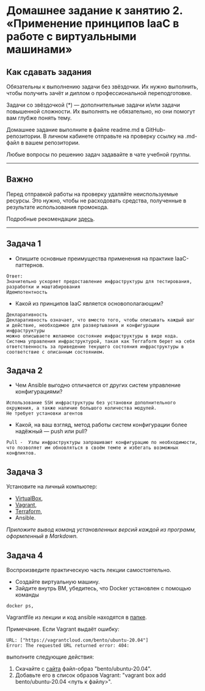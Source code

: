 # Домашнее задание к занятию 2. «Применение принципов IaaC в работе с виртуальными машинами»

## Как сдавать задания

Обязательны к выполнению задачи без звёздочки. Их нужно выполнить, чтобы получить зачёт и диплом о профессиональной переподготовке.

Задачи со звёздочкой (*) — дополнительные задачи и/или задачи повышенной сложности. Их выполнять не обязательно, но они помогут вам глубже понять тему.

Домашнее задание выполните в файле readme.md в GitHub-репозитории. В личном кабинете отправьте на проверку ссылку на .md-файл в вашем репозитории.

Любые вопросы по решению задач задавайте в чате учебной группы.

---


## Важно

Перед отправкой работы на проверку удаляйте неиспользуемые ресурсы.
Это нужно, чтобы не расходовать средства, полученные в результате использования промокода.

Подробные рекомендации [здесь](https://github.com/netology-code/virt-homeworks/blob/virt-11/r/README.md).

---

## Задача 1

- Опишите основные преимущества применения на практике IaaC-паттернов.
```
Ответ:
Значительно ускоряет предоставление инфраструктуры для тестирования, разработки и маштабирования
Идемпотентность
```
- Какой из принципов IaaC является основополагающим?
```
Декларативность
Декларативность означает, что вместо того, чтобы описывать каждый шаг и действие, необходимое для развертывания и конфигурации инфраструктуры
можно описываете желаемое состояние инфраструктуры в виде кода. Система управления инфраструктурой, такая как Terraform берет на себя 
ответственность за приведение текущего состояния инфраструктуры в соответствие с описанным состоянием.
```

## Задача 2

- Чем Ansible выгодно отличается от других систем управление конфигурациями?
```
Использование SSH инфраструктуры без установки дополнительного окружения, а также наличие большого количества модулей.
Не требует установки агентов
```
- Какой, на ваш взгляд, метод работы систем конфигурации более надёжный — push или pull?
```
Pull -  Узлы инфраструктуры запрашивают конфигурацию по необходимости, что позволяет им обновляться в своём темпе и избегать возможных конфликтов.
```
## Задача 3

Установите на личный компьютер:

- [VirtualBox](https://www.virtualbox.org/),
- [Vagrant](https://github.com/netology-code/devops-materials),
- [Terraform](https://github.com/netology-code/devops-materials/blob/master/README.md),
- Ansible.

*Приложите вывод команд установленных версий каждой из программ, оформленный в Markdown.*

## Задача 4 

Воспроизведите практическую часть лекции самостоятельно.

- Создайте виртуальную машину.
- Зайдите внутрь ВМ, убедитесь, что Docker установлен с помощью команды
```
docker ps,
```
Vagrantfile из лекции и код ansible находятся в [папке](https://github.com/netology-code/virt-homeworks/tree/virt-11/05-virt-02-iaac/src).

Примечание. Если Vagrant выдаёт ошибку:
```
URL: ["https://vagrantcloud.com/bento/ubuntu-20.04"]     
Error: The requested URL returned error: 404:
```

выполните следующие действия:

1. Скачайте с [сайта](https://app.vagrantup.com/bento/boxes/ubuntu-20.04) файл-образ "bento/ubuntu-20.04".
2. Добавьте его в список образов Vagrant: "vagrant box add bento/ubuntu-20.04 <путь к файлу>".
